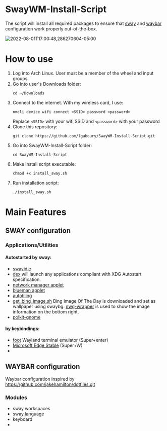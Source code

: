 # SwayWM-Install-Script
The script will install all required packages to ensure that [sway](https://swaywm.org/) and [waybar](https://github.com/Alexays/Waybar) configuration work properly out-of-the-box.  

![2022-08-01T17:00:48,286270604-05:00](https://user-images.githubusercontent.com/50297059/182253406-330ad2f8-2b3f-40b3-86c1-2a2270e2bc19.png)

# How to use  
1. Log into Arch Linux.  User must be a member of the wheel and input groups.  
2. Go into user's Downloads folder:
   ```
   cd ~/Downloads
   ```
2. Connect to the internet.  With my wireless card, I use:
   ```
   nmcli device wifi connect <SSID> password <password>
   ```
   Replace `<SSID>` with your wifi SSID and `<password>` with your password
3. Clone this repository:  
   ```
   git clone https://github.com/lgaboury/SwayWM-Install-Script.git
   ```
4. Go into SwayWM-Install-Script folder:  
   ```
   cd SwayWM-Install-Script
   ```
4. Make install script executable:
   ```
   chmod +x install_sway.sh
   ```
5. Run installation script:  
   ```
   ./install_sway.sh
   ```
# Main Features  
## SWAY configuration  
### Applications/Utilities  
#### Autostarted by sway:
* [swayidle](https://github.com/swaywm/swayidle)  
* [dex](https://github.com/jceb/dex) will launch any applications compliant with XDG Autostart specification.  
* [network manager applet](https://gitlab.gnome.org/GNOME/network-manager-applet)  
* [blueman applet](https://github.com/blueman-project/blueman)  
* [autotiling](https://github.com/nwg-piotr/autotiling)  
* [get_bing_image.sh](https://github.com/lgaboury/SwayWM-Install-Script/blob/master/.config/sway/scripts/get_bing_image.sh) Bing Image Of The Day is downloaded and set as wallpaper using swaybg.  [nwg-wrapper](https://github.com/nwg-piotr/nwg-wrapper) is used to show the image information on the bottom right.  
* [polkit-gnome](https://gitlab.gnome.org/Archive/policykit-gnome)  
#### by keybindings:
* [foot](https://codeberg.org/dnkl/foot) Wayland terminal emulator (Super+enter)  
* [Microsoft Edge Stable](https://www.microsoftedgeinsider.com/en-us/download) (Super+W)  
* 
## WAYBAR configuration  
Waybar configuration inspired by https://github.com/jakehamilton/dotfiles.git  
### Modules  
* sway workspaces
* sway language
* keyboard
* 
